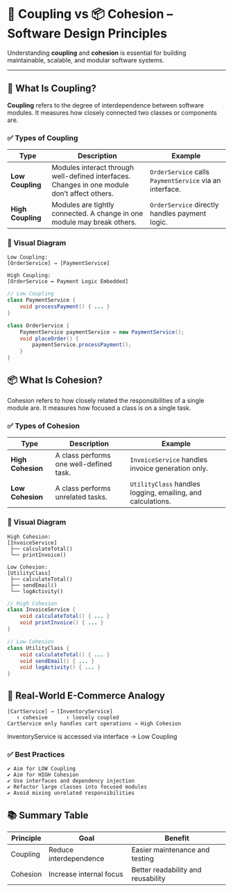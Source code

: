 # 🔗 Coupling vs 📦 Cohesion – Software Design Principles
Understanding **coupling** and **cohesion** is essential for building maintainable, scalable, and modular software systems.

---

## 🔗 What Is Coupling?

**Coupling** refers to the degree of interdependence between software modules. It measures how closely connected two classes or components are.

### ✅ Types of Coupling

| Type          | Description                                         | Example                                             |
|---------------|-----------------------------------------------------|-----------------------------------------------------|
| **Low Coupling**  | Modules interact through well-defined interfaces. Changes in one module don’t affect others. | `OrderService` calls `PaymentService` via an interface. |
| **High Coupling** | Modules are tightly connected. A change in one module may break others. | `OrderService` directly handles payment logic. |

### 📌 Visual Diagram

```plaintext
Low Coupling:
[OrderService] → [PaymentService]

High Coupling:
[OrderService ↔ Payment Logic Embedded]
```
```java
// Low Coupling
class PaymentService {
    void processPayment() { ... }
}

class OrderService {
    PaymentService paymentService = new PaymentService();
    void placeOrder() {
        paymentService.processPayment();
    }
}
```
## 📦 What Is Cohesion?
Cohesion refers to how closely related the responsibilities of a single module are. It measures how focused a class is on a single task.

### ✅ Types of Cohesion

| Type          | Description                                   | Example                                           |
|---------------|-----------------------------------------------|---------------------------------------------------|
| **High Cohesion** | A class performs one well-defined task.     | `InvoiceService` handles invoice generation only. |
| **Low Cohesion**  | A class performs unrelated tasks.           | `UtilityClass` handles logging, emailing, and calculations. |

### 📌 Visual Diagram
```plaintext
High Cohesion:
[InvoiceService]
 ├── calculateTotal()
 └── printInvoice()

Low Cohesion:
[UtilityClass]
 ├── calculateTotal()
 ├── sendEmail()
 └── logActivity()
```
```java
// High Cohesion
class InvoiceService {
    void calculateTotal() { ... }
    void printInvoice() { ... }
}

// Low Cohesion
class UtilityClass {
    void calculateTotal() { ... }
    void sendEmail() { ... }
    void logActivity() { ... }
}
```
## 🛒 Real-World E-Commerce Analogy
```plaintext
[CartService] → [InventoryService]
   ↑ cohesive      ↑ loosely coupled
CartService only handles cart operations → High Cohesion
```
InventoryService is accessed via interface → Low Coupling

### ✅ Best Practices
```plaintext
✔ Aim for LOW Coupling
✔ Aim for HIGH Cohesion
✔ Use interfaces and dependency injection
✔ Refactor large classes into focused modules
✔ Avoid mixing unrelated responsibilities
```
## 📚 Summary Table
| Principle | Goal                  | Benefit                             |
|-----------|-----------------------|-------------------------------------|
| Coupling  | Reduce interdependence | Easier maintenance and testing      |
| Cohesion  | Increase internal focus | Better readability and reusability  |